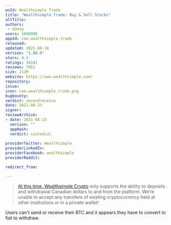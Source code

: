 ```yaml
---
wsId: Wealthsimple Trade
title: "Wealthsimple Trade: Buy & Sell Stocks"
altTitle: 
authors:
 - danny
users: 1000000
appId: com.wealthsimple.trade
released: 
updated: 2021-08-16
version: "1.88.0"
stars: 4.5
ratings: 34141
reviews: 7951
size: 212M
website: https://www.wealthsimple.com/
repository: 
issue: 
icon: com.wealthsimple.trade.png
bugbounty: 
verdict: nosendreceive
date: 2021-08-23	
signer: 
reviewArchive:
- date: 2021-08-23
  version: ""
  appHash: 
  verdict: custodial
	
providerTwitter: Wealthsimple
providerLinkedIn: 
providerFacebook: wealthsimple
providerReddit: 

redirect_from:

---
```


> [At this time, Wealthsimple Crypto](https://help.wealthsimple.com/hc/en-ca/articles/360056581494-Will-I-be-able-to-bring-over-my-existing-cryptocurrencies-) only supports the ability to deposits and withdrawal Canadian dollars to and from the platform. We’re unable to accept any transfers of existing cryptocurrency held at other institutions or in a private wallet!

Users can't send or receive their BTC and it appears they have to convert to fiat to withdraw.




